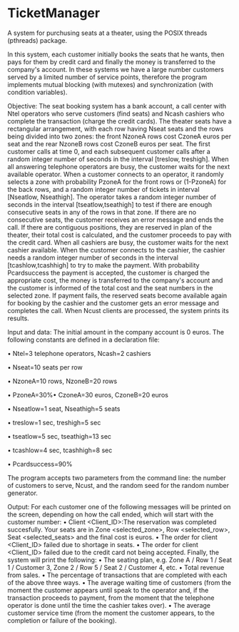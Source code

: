 # TicketManager

A system for purchusing seats at a theater, using the POSIX threads (pthreads) package.


In this system, each customer initially books the seats that he wants, then pays for them by credit card and finally the money is transferred to the company's account. In these systems we have a large number customers served by a limited number of service points, therefore the program implements mutual blocking (with mutexes) and synchronization (with condition variables).




Objective: The seat booking system has a bank account, a call center with Ntel operators who serve customers (find seats) and Ncash cashiers who complete the transaction (charge the credit cards). The theater seats have a rectangular arrangement, with each row having Nseat seats and the rows being divided into two zones: the front NzoneA rows cost CzoneA euros per seat and the rear NzoneB rows cost CzoneB euros per seat. The first customer calls at time 0, and each subsequent customer calls after a random integer number of seconds in the interval [treslow, treshigh]. When all answering telephone operators are busy, the customer waits for the next available operator. When a customer connects to an operator, it randomly selects a zone with probability PzoneA for the front rows or (1-PzoneA) for the back rows, and a random integer number of tickets in interval [Nseatlow, Nseathigh]. The operator takes a random integer number of seconds in the interval [tseatlow,tseathigh] to test if there are enough consecutive seats in any of the rows in that zone. If there are no consecutive seats, the customer receives an error message and ends the call. If there are contiguous positions, they are reserved in plan of the theater, their total cost is calculated, and the customer proceeds to pay with the credit card. When all cashiers are busy, the customer waits for the next cashier available. When the customer connects to the cashier, the cashier needs a random integer number of seconds in the interval [tcashlow,tcashhigh] to try to make the payment. With probability Pcardsuccess the payment is accepted, the customer is charged the appropriate cost, the money is transferred to the company's account and the customer is informed of the total cost and the seat numbers in the selected zone. If payment fails, the reserved seats become available again for booking by the cashier and the customer gets an error message and completes the call. When Ncust clients are processed, the system prints its results.




Input and data: The initial amount in the company account is 0 euros. The following constants are defined in a declaration file:

• Ntel=3 telephone operators, Ncash=2 cashiers

• Nseat=10 seats per row

• NzoneA=10 rows, NzoneB=20 rows

• PzoneA=30%• CzoneA=30 euros, CzoneB=20 euros

• Nseatlow=1 seat, Nseathigh=5 seats

• treslow=1 sec, treshigh=5 sec

• tseatlow=5 sec, tseathigh=13 sec

• tcashlow=4 sec, tcashhigh=8 sec

• Pcardsuccess=90%

The program accepts two parameters from the command line: the number of customers to serve, Ncust, and the random seed for the random number generator.




Output: For each customer one of the following messages will be printed on the screen, depending on how the call ended, which will start with the customer number:
• Client <Client_ID>:The reservation was completed succesfully. Your seats are in Zone <selected_zone>, Row <selected_row>, Seat <selected_seats> and the final cost is <cost> euros.
• The order for client <Client_ID> failed due to shortage in seats.
• The order for client <Client_ID> failed due to the credit card not being accepted.
Finally, the system will print the following:
• The seating plan, e.g. Zone A / Row 1 / Seat 1 / Customer 3, Zone 2 / Row 5 / Seat 2 / Customer 4, etc.
• Total revenue from sales.
• The percentage of transactions that are completed with each of the above three ways.
• The average waiting time of customers (from the moment the customer appears until speak to the operator and, if the transaction proceeds to payment, from the moment that the telephone operator is done until the time the cashier takes over).
• The average customer service time (from the moment the customer appears, to the completion or failure of the booking).
